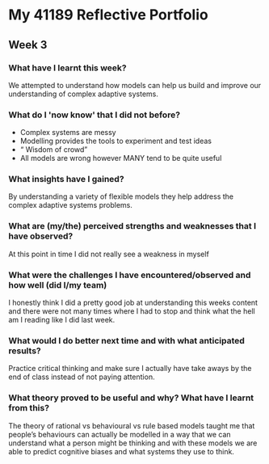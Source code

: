 # My 41189 Reflective Portfolio 
## Week 3

### What have I learnt this week?
We attempted to understand how models can help us build and improve our understanding of complex adaptive systems. 

### What do I 'now know' that I did not before?
- Complex systems are messy
- Modelling provides the tools to experiment and test ideas
- “ Wisdom of crowd”
- All models are wrong however MANY tend to be quite useful

### What insights have I gained?
By understanding a variety of flexible models they help address the complex adaptive systems problems.

### What are (my/the) perceived strengths and weaknesses that I have observed?
At this point in time I did not really see a weakness in myself

### What were the challenges I have encountered/observed and how well (did I/my team) 
I honestly think I did a pretty good job at understanding this weeks content and there were not many times where I had to stop and think what the hell am I reading like I did last week.

### What would I do better next time and with what anticipated results?
Practice critical thinking and make sure I actually have take aways by the end of class instead of not paying attention.

### What theory proved to be useful and why? What have I learnt from this?
The theory of rational vs behavioural vs rule based models taught me that people’s behaviours can actually be modelled in a way that we can understand what a person might be thinking and with these models we are able to predict cognitive biases and what systems they use to think.
